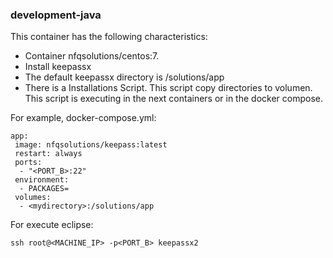 ### development-java

This container has the following characteristics:
- Container nfqsolutions/centos:7.
- Install keepassx
- The default keepassx directory is /solutions/app
- There is a Installations Script. This script copy directories to volumen. This script is executing in the next containers or in the docker compose.

For example, docker-compose.yml:
```
app:
 image: nfqsolutions/keepass:latest
 restart: always
 ports:
  - "<PORT_B>:22"
 environment:
  - PACKAGES=
 volumes:
  - <mydirectory>:/solutions/app
```

For execute eclipse:
```
ssh root@<MACHINE_IP> -p<PORT_B> keepassx2
```
